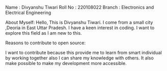 Name : Divyanshu Tiwari
Roll No : 220108022 
Branch : Electronics and Electrical Engineering

About Myself: Hello, This is Divyanshu Tiwari. I come from a small city ,Deoria in East Uttar Pradesh. I have a keen interest in coding. I want to explore this field as I am new to this.


Reasons to contribute to open source:

I want to contribute because this provide me to learn from smart individual by working together also I can share my knowledge with others.
It also make possible to make my development more accessible.